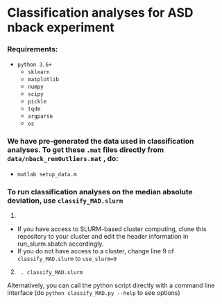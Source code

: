 
# Classification analyses for ASD nback experiment

### Requirements:
- `python 3.6+`
  - `sklearn`
  - `matplotlib`
  - `numpy`
  - `scipy`
  - `pickle`
  - `tqdm`
  - `argparse`
  - `os`

### We have pre-generated the data used in classification analyses. To get these `.mat` files directly from `data/nback_remOutliers.mat` , do:
- ` matlab setup_data.m `

### To run classification analyses on the median absolute deviation, use `classify_MAD.slurm`

1)
- If you have access to SLURM-based cluster computing, clone this repository to your cluster and edit the header information in run_slurm.sbatch accordingly.
- If you do not have access to a cluster, change line 9 of `classify_MAD.slurm` to `use_slurm=0`
2) ` . classify_MAD.slurm`

Alternatively, you can call the python script directly with a command line interface (do `python classify_MAD.py --help` to see options)
